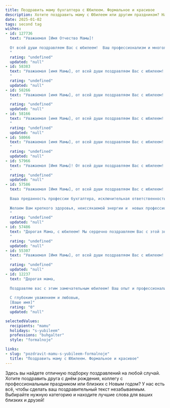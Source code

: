 ```yaml
---
title: Поздравить маму бухгалтера с Юбилеем. Формальное и красивое
description: Хотите поздравить маму с Юбилеем или другим праздником? Наш ИИ создаст незабываемое поздравление, а вы обязательно выделитесь среди других.  
date: 2025-01-02
tags: second tag
wishes:
- id: 127736
  text: "Уважаемая [Имя Отчество Мамы]!
  
  От всей души поздравляем Вас с юбилеем!  Ваш профессионализм и многолетний опыт работы бухгалтером вызывают глубокое уважение.  Желаем Вам крепкого здоровья, благополучия,  радости и  многих счастливых лет жизни, наполненных любовью и заботой близких.  Пусть все Ваши начинания будут успешными, а каждый день приносит новые приятные моменты. С юбилеем!
  "
  rating: "undefined"
  updated: "null"
- id: 58383
  text: "Уважаемая [имя Мамы], от всей души поздравляем Вас с юбилеем! Желаем Вам крепкого здоровья, благополучия, новых профессиональных успехов и неиссякаемой энергии в Вашей нелегкой, но важной профессии бухгалтера. Пусть Ваша жизнь будет наполнена радостью, любовью и счастьем!
  "
  rating: "undefined"
  updated: "null"
- id: 58266
  text: "Уважаемая [имя Мамы], от всей души поздравляем Вас с юбилеем!  Ваш профессионализм,  отзывчивость и  неутомимая  работа на протяжении многих лет  как  бухгалтера  заслуживают глубочайшего уважения.  Желаем Вам крепкого здоровья,  счастья,  благополучия  и  новых  ярких  достижений!
  "
  rating: "undefined"
  updated: "null"
- id: 58166
  text: "Уважаемая [имя Мамы], от всей души поздравляем Вас с юбилеем! Ваш профессионализм, внимательность и неутомимая работа в роли бухгалтера всегда вызывали восхищение.  Желаем Вам доброго здоровья, благополучия и долгих лет активной жизни, наполненной радостью и успехами. Пусть каждый день приносит Вам новые достижения и приятные моменты!
  "
  rating: "undefined"
  updated: "null"
- id: 58066
  text: "Уважаемая [имя Мамы], от всей души поздравляем Вас с юбилеем! Ваша преданность профессии бухгалтера,  вклад в развитие [название организации/отрасли]  заслуживают глубокого уважения. Желаем Вам крепкого здоровья, благополучия и дальнейших успехов в Вашей работе!
  "
  rating: "undefined"
  updated: "null"
- id: 57966
  text: "Уважаемая [Имя Мамы]! От всей души поздравляем Вас с юбилеем! Желаем Вам крепкого здоровья, благополучия, радости и семейного тепла. Пусть Ваша работа приносит Вам удовлетворение и признание, а жизненный путь будет наполнен яркими событиями и счастливыми моментами.
  "
  rating: "undefined"
  updated: "null"
- id: 57586
  text: "Уважаемая [Имя Мамы], от всей души поздравляем Вас с юбилеем!
  
  Ваша преданность профессии бухгалтера, исключительная ответственность и профессионализм – это истинное вдохновение для всех, кто Вас знает.
  
  Желаем Вам крепкого здоровья, неиссякаемой энергии и  новых профессиональных высот!
  "
  rating: "undefined"
  updated: "null"
- id: 57486
  text: "Дорогая Мама, с юбилеем! Мы сердечно поздравляем Вас с этой знаменательной датой! Ваша преданность профессии бухгалтера,  огромный опыт и  неутомимая  трудоспособность  заслуживают  глубокого  уважения. Желаем Вам  крепкого здоровья,  неиссякаемой  энергии  и  процветания!  Пусть  каждый  день  приносит  Вам  радость  и  удовлетворение.  С  любовью  и  благодарностью!
  "
  rating: "undefined"
  updated: "null"
- id: 55307
  text: "Уважаемая [Имя Мамы], от всей души поздравляем Вас с юбилеем! Ваша преданность профессии бухгалтера,  тщательность и ответственность заслуживают глубокого уважения. Желаем Вам крепкого здоровья,  неиссякаемой энергии,  радости,  мира и благополучия!
  "
  rating: "undefined"
  updated: "null"
- id: 12237
  text: "Дорогая мама,
  
  Поздравляю вас с этим замечательным юбилеем! Ваш опыт и профессионализм в роли бухгалтера всегда были для нас примером и источником гордости. Пусть каждый новый день приносит вам радость и удовлетворение от выполненной работы, а жизнь продолжает щедро вас награждать. Желаю вам здоровья, счастья и множества ярких моментов, которые украсят ваш прекрасный возраст.
  
  С глубоким уважением и любовью,
  [Ваше имя]"
  rating: "0"
  updated: "null"

selectedValues:
  recipients: "mamu"
  holidays: "s-yubileem"
  professions: "buhgalter"
  style: "formalnoje"

links:
- slug: "pozdravit-mamu-s-yubileem-formalnoje"
  title: "Поздравить маму с Юбилеем. Формальное и красивое"
---
```


Здесь вы найдете отличную подборку поздравлений на любой случай. 
Хотите поздравить друга с днём рождения, коллегу с профессиональным праздником или близких с Новым годом? У нас есть всё, чтобы сделать ваш поздравительный текст незабываемым. Выбирайте нужную категорию и находите лучшие слова для ваших близких и друзей!

